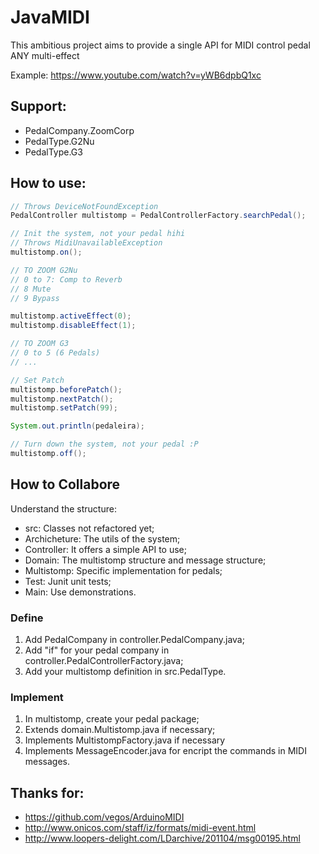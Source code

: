 JavaMIDI
=============

This ambitious project aims to provide a single API for MIDI control pedal ANY multi-effect



Example: https://www.youtube.com/watch?v=yWB6dpbQ1xc

Support:
--------
* PedalCompany.ZoomCorp
 * PedalType.G2Nu
 * PedalType.G3

How to use:
-----------

```java
// Throws DeviceNotFoundException
PedalController multistomp = PedalControllerFactory.searchPedal();

// Init the system, not your pedal hihi
// Throws MidiUnavailableException
multistomp.on();

// TO ZOOM G2Nu
// 0 to 7: Comp to Reverb
// 8 Mute
// 9 Bypass

multistomp.activeEffect(0);
multistomp.disableEffect(1);

// TO ZOOM G3
// 0 to 5 (6 Pedals)
// ...

// Set Patch
multistomp.beforePatch();
multistomp.nextPatch();
multistomp.setPatch(99);

System.out.println(pedaleira);

// Turn down the system, not your pedal :P
multistomp.off();
```

How to Collabore
----------------

Understand the structure:

* src: Classes not refactored yet;
* Archicheture: The utils of the system;
* Controller: It offers a simple API to use;
* Domain: The multistomp structure and message structure;
* Multistomp: Specific implementation for pedals;
* Test: Junit unit tests;
* Main: Use demonstrations.

### Define

1. Add PedalCompany in controller.PedalCompany.java;
2. Add "if" for your pedal company in controller.PedalControllerFactory.java;
3. Add your multistomp definition in src.PedalType.

### Implement

1. In multistomp, create your pedal package;
2. Extends domain.Multistomp.java if necessary;
3. Implements MultistompFactory.java if necessary
4. Implements MessageEncoder.java for encript the commands in MIDI messages.

Thanks for:
-----------
* https://github.com/vegos/ArduinoMIDI
* http://www.onicos.com/staff/iz/formats/midi-event.html
* http://www.loopers-delight.com/LDarchive/201104/msg00195.html